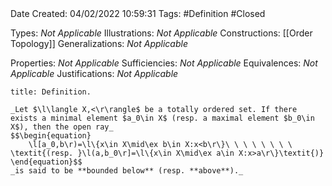 <br />
<br />

Date Created: 04/02/2022 10:59:31
Tags: #Definition #Closed 

Types: _Not Applicable_
Illustrations: _Not Applicable_
Constructions: [[Order Topology]]
Generalizations: _Not Applicable_

Properties: _Not Applicable_
Sufficiencies: _Not Applicable_
Equivalences: _Not Applicable_
Justifications: _Not Applicable_

``` ad-Definition
title: Definition.

_Let $\l\langle X,<\r\rangle$ be a totally ordered set. If there exists a minimal element $a_0\in X$ (resp. a maximal element $b_0\in X$), then the open ray_
$$\begin{equation}
    \l[a_0,b\r)=\l\{x\in X\mid\ex b\in X:x<b\r\}\ \ \ \ \ \ \ \ \textit{(resp. }\l(a,b_0\r]=\l\{x\in X\mid\ex a\in X:x>a\r\}\textit{)}
\end{equation}$$
_is said to be **bounded below** (resp. **above**)._

```
